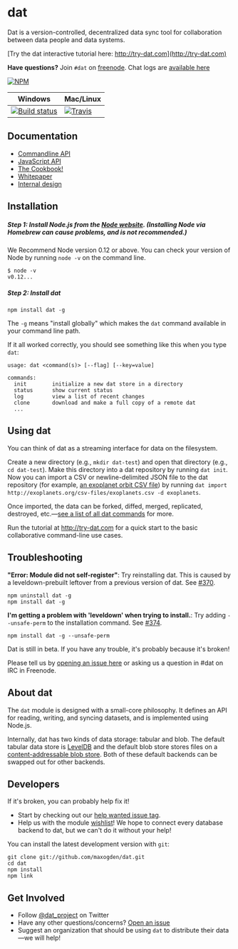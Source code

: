 # dat

Dat is a version-controlled, decentralized data sync tool for collaboration between data people and data systems.

[Try the dat interactive tutorial here: http://try-dat.com](http://try-dat.com)

**Have questions?** Join `#dat` on [freenode](https://webchat.freenode.net). Chat logs are [available here](https://botbot.me/freenode/dat/)

[![NPM](https://nodei.co/npm/dat.png?global=true)](https://nodei.co/npm/dat/)

Windows        | Mac/Linux
-------------- | ------------
[![Build status](https://ci.appveyor.com/api/projects/status/s236036xnglo4v5l)](https://ci.appveyor.com/project/maxogden/dat) | [![Travis](http://img.shields.io/travis/maxogden/dat.svg?style=flat)](https://travis-ci.org/maxogden/dat)

## Documentation

- [Commandline API](docs/cli-docs.md)
- [JavaScript API](https://github.com/maxogden/dat-core)
- [The Cookbook!](docs/cookbook.md)
- [Whitepaper](https://github.com/maxogden/dat/blob/master/docs/whitepaper.md)
- [Internal design](https://github.com/maxogden/dat-core/blob/master/DESIGN.md)

## Installation

##### Step 1: Install Node.js from the [Node website](http://nodejs.org/). (Installing Node via Homebrew can cause problems, and is not recommended.)

We Recommend Node version 0.12 or above. You can check your version of Node by running `node -v` on the command line.

```
$ node -v
v0.12...
```

##### Step 2: Install dat

```
npm install dat -g
```

The `-g` means "install globally" which makes the `dat` command available in your command line path.

If it all worked correctly, you should see something like this when you type `dat`:

```
usage: dat <command(s)> [--flag] [--key=value]

commands:
  init        initialize a new dat store in a directory
  status      show current status
  log         view a list of recent changes
  clone       download and make a full copy of a remote dat
  ...
```
## Using dat

You can think of dat as a streaming interface for data on the filesystem.

Create a new directory (e.g., `mkdir dat-test`) and open that directory (e.g., `cd dat-test`). Make this directory into a dat repository by running `dat init`. Now you can import a CSV or newline-delimited JSON file to the dat repository (for example, [an exoplanet orbit CSV file](http://exoplanets.org/csv-files/exoplanets.csv)) by running `dat import http://exoplanets.org/csv-files/exoplanets.csv -d exoplanets`.

Once imported, the data can be forked, diffed, merged, replicated, destroyed, etc.—[see a list of all dat commands](https://github.com/maxogden/dat/blob/master/docs/cli-docs.md) for more.

Run the tutorial at http://try-dat.com for a quick start to the basic collaborative command-line use cases.

## Troubleshooting

**"Error: Module did not self-register"**: Try reinstalling dat. This is caused by a leveldown-prebuilt leftover from a previous version of dat. See [#370](https://github.com/maxogden/dat/issues/370).

```
npm uninstall dat -g
npm install dat -g
```

**I'm getting a problem with 'leveldown' when trying to install.**: Try adding `--unsafe-perm` to the installation command. See [#374](https://github.com/maxogden/dat/issues/374).

```
npm install dat -g --unsafe-perm
```

Dat is still in beta. If you have any trouble, it's probably because it's broken!

Please tell us by [opening an issue here](http://github.com/maxogden/dat/issues/new) or asking us a question in #dat on IRC in Freenode.

## About dat

The `dat` module is designed with a small-core philosophy. It defines an API for reading, writing, and syncing datasets, and is implemented using Node.js.

Internally, dat has two kinds of data storage: tabular and blob. The default tabular data store is [LevelDB](http://leveldb.org) and the default blob store stores files on a [content-addressable blob store](https://github.com/mafintosh/content-addressable-blob-store). Both of these default backends can be swapped out for other backends.

## Developers

If it's broken, you can probably help fix it!

* Start by checking out our [help wanted issue tag](https://github.com/maxogden/dat/labels/help%20wanted).
* Help us with the module [wishlist](https://github.com/datproject/discussions/issues/5)! We hope to connect every database backend to dat, but we can't do it without your help!

You can install the latest development version with `git`:

```
git clone git://github.com/maxogden/dat.git
cd dat
npm install
npm link
```

## Get Involved

* Follow [@dat_project](https://twitter.com/dat_project) on Twitter
* Have any other questions/concerns? [Open an issue](https://github.com/maxogden/dat/issues)
* Suggest an organization that should be using `dat` to distribute their data—we will help!
